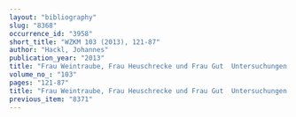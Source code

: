 ```yaml
---
layout: "bibliography"
slug: "8368"
occurrence_id: "3958"
short_title: "WZKM 103 (2013), 121-87"
author: "Hackl, Johannes"
publication_year: "2013"
title: "Frau Weintraube, Frau Heuschrecke und Frau Gut ­ Untersuchungen zu den babylonischen Namen von Sklavinnen in neubabylonischer und persischer Zeit"
volume_no_: "103"
pages: "121-87"
title: "Frau Weintraube, Frau Heuschrecke und Frau Gut ­ Untersuchungen zu den babylonischen Namen von Sklavinnen in neubabylonischer und persischer Zeit"
previous_item: "8371"
---
```


